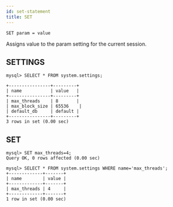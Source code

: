 ```yaml
---
id: set-statement
title: SET
---
```


```text
SET param = value
```

Assigns value to the param setting for the current session.

## SETTINGS

```text
mysql> SELECT * FROM system.settings;

+----------------+---------+
| name           | value   |
+----------------+---------+
| max_threads    | 8       |
| max_block_size | 65536    |
| default_db     | default |
+----------------+---------+
3 rows in set (0.00 sec)
```

## SET

```text
mysql> SET max_threads=4;
Query OK, 0 rows affected (0.00 sec)

mysql> SELECT * FROM system.settings WHERE name='max_threads';
+-------------+-------+
| name        | value |
+-------------+-------+
| max_threads | 4     |
+-------------+-------+
1 row in set (0.00 sec)
```
